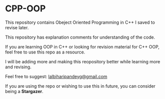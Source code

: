 # CPP-OOP
This repository contains Obeject Oriented Programming in C++ I saved to revise later.  
  
This repository has explanation comments for understanding of the code.  
  
If you are learning OOP in C++ or looking for revision material for C++ OOP, feel free to use this repo as a resource.  
  
I will be adding more and making this reopository better while learning more and revising.  
  
Feel free to suggest: lalbiharipandeyg@gmail.com  
  
If you are using the repo or wishing to use this in future, you can consider being a **Stargazer**.
